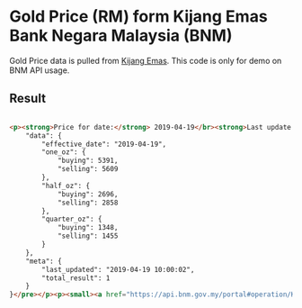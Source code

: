 # Gold Price (RM) form Kijang Emas Bank Negara Malaysia (BNM)
Gold Price data is pulled from [Kijang Emas](https://api.bnm.gov.my/portal#operation/KELatest). This code is only for demo on BNM API usage.

## Result

```html

<p><strong>Price for date:</strong> 2019-04-19</br><strong>Last update:</strong> 2019-04-19 10:00:02</p><p><strong>BNM Data</strong><br>1g (Buying): RM190.00<br>1g (Sell): RM205.00</p><p><strong>Adjusted Data</strong><br>1g (Buying): RM136.80 (-28%)<br>1g (Sell): RM172.20 (-16%)</p><p><strong>API Response</strong><br><pre>{
    "data": {
        "effective_date": "2019-04-19",
        "one_oz": {
            "buying": 5391,
            "selling": 5609
        },
        "half_oz": {
            "buying": 2696,
            "selling": 2858
        },
        "quarter_oz": {
            "buying": 1348,
            "selling": 1455
        }
    },
    "meta": {
        "last_updated": "2019-04-19 10:00:02",
        "total_result": 1
    }
}</pre></p><p><small><a href="https://api.bnm.gov.my/portal#operation/KELatest">Source BNM API Kijang Emas</a></small></p>
```

